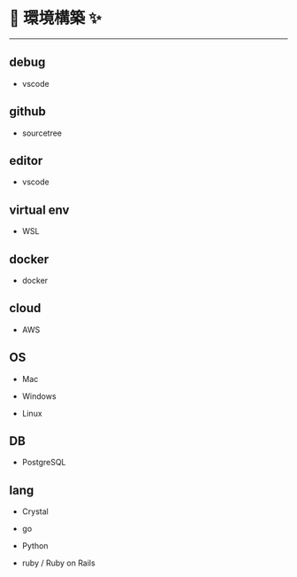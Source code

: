 # 🚀 環境構築 ✨



----------------------------------------------------------------------------

## debug

- vscode

## github

- sourcetree

## editor

- vscode

## virtual env

- WSL

## docker

- docker

## cloud

- AWS

## OS

- Mac

- Windows

- Linux

## DB

- PostgreSQL

## lang

- Crystal

- go

- Python

- ruby / Ruby on Rails
